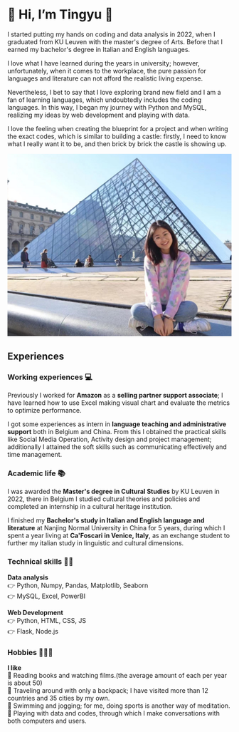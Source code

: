 
🌻 Hi, I’m Tingyu 🌻
==============

I started putting my hands on coding and data analysis in 2022, when I graduated from KU Leuven with the master's degree of Arts. Before that I earned my bachelor's degree in Italian and English languages.  

I love what I have learned during the years in university; however, unfortunately, when it comes to the workplace, the pure passion for languages and literature can not afford the realistic living expense.  

Nevertheless, I bet to say that I love exploring brand new field and I am a fan of learning languages, which undoubtedly includes the coding languages. In this way, I began my journey with Python and MySQL, realizing my ideas by web development and playing with data.  

I love the feeling when creating the blueprint for a project and when writing the exact codes, which is similar to building a castle: firstly, I need to know what I really want it to be, and then brick by brick the castle is showing up.

![](../images/thumbs/self.jpg)

Experiences
-----------

### Working experiences 💻

Previously I worked for **Amazon** as a **selling partner support associate**; I have learned how to use Excel making visual chart and evaluate the metrics to optimize performance.  

I got some experiences as intern in **language teaching and administrative support** both in Belgium and China. From this I obtained the practical skills like Social Media Operation, Activity design and project management; additionally I attained the soft skills such as communicating effectively and time management.

### Academic life 📚

I was awarded the **Master's degree in Cultural Studies** by KU Leuven in 2022, there in Belgium I studied cultural theories and policies and completed an internship in a cultural heritage institution.  

I finished my **Bachelor's study in Italian and English language and literature** at Nanjing Normal University in China for 5 years, during which I spent a year living at **Ca'Foscari in Venice, Italy**, as an exchange student to further my italian study in linguistic and cultural dimensions.  

### Technical skills 🥷🏼

**Data analysis**  
👉 Python, Numpy, Pandas, Matplotlib, Seaborn  
👉 MySQL, Excel, PowerBI  

**Web Development**  
👉 Python, HTML, CSS, JS  
👉 Flask, Node.js

### Hobbies 🏊🏼‍♀️

**I like**  
💓 Reading books and watching films.(the average amount of each per year is about 50)  
💓 Traveling around with only a backpack; I have visited more than 12 countries and 35 cities by my own.  
💓 Swimming and jogging; for me, doing sports is another way of meditation.  
💓 Playing with data and codes, through which I make conversations with both computers and users.
